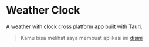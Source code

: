 # Weather Clock

A weather with clock cross platform app built with Tauri.

> Kamu bisa melihat saya membuat aplikasi ini [disini](https://www.youtube.com/watch?v=sn1UjnQ_xWE)